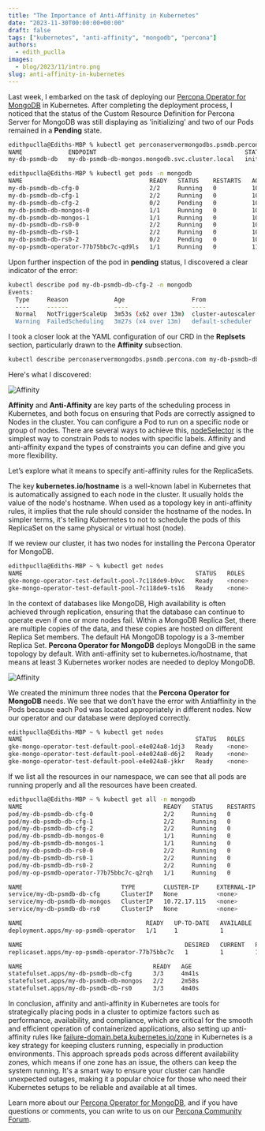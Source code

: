 ```yaml
---
title: "The Importance of Anti-Affinity in Kubernetes"
date: "2023-11-30T00:00:00+00:00"
draft: false
tags: ["kubernetes", "anti-affinity", "mongodb", "percona"]
authors:
  - edith_puclla
images:
  - blog/2023/11/intro.png
slug: anti-affinity-in-kubernetes
---
```


Last week, I embarked on the task of deploying our [Percona Operator for MongoDB](https://docs.percona.com/percona-operator-for-mongodb/index.html) in Kubernetes. After completing the deployment process, I noticed that the status of the Custom Resource Definition for Percona Server for MongoDB was still displaying as 'initializing' and two of our Pods remained in a **Pending** state.

```bash
edithpuclla@Ediths-MBP % kubectl get perconaservermongodbs.psmdb.percona.com -n mongodb
NAME             ENDPOINT                                          STATUS         AGE
my-db-psmdb-db   my-db-psmdb-db-mongos.mongodb.svc.cluster.local   initializing   4m58s
```

```bash
edithpuclla@Ediths-MBP % kubectl get pods -n mongodb
NAME                                    READY   STATUS    RESTARTS   AGE
my-db-psmdb-db-cfg-0                    2/2     Running   0          109m
my-db-psmdb-db-cfg-1                    2/2     Running   0          108m
my-db-psmdb-db-cfg-2                    0/2     Pending   0          107m
my-db-psmdb-db-mongos-0                 1/1     Running   0          106m
my-db-psmdb-db-mongos-1                 1/1     Running   0          106m
my-db-psmdb-db-rs0-0                    2/2     Running   0          109m
my-db-psmdb-db-rs0-1                    2/2     Running   0          108m
my-db-psmdb-db-rs0-2                    0/2     Pending   0          107m
my-op-psmdb-operator-77b75bbc7c-qd9ls   1/1     Running   0          118m
```

Upon further inspection of the pod in **pending** status, I discovered a clear indicator of the error:

```bash
kubectl describe pod my-db-psmdb-db-cfg-2 -n mongodb
Events:
  Type     Reason             Age                   From                Message
  ----     ------             ----                  ----                -------
  Normal   NotTriggerScaleUp  3m53s (x62 over 13m)  cluster-autoscaler  pod didn't trigger scale-up:
  Warning  FailedScheduling   3m27s (x4 over 13m)   default-scheduler   0/2 nodes are available: 2 node(s) didn't match pod anti-affinity rules. preemption: 0/2 nodes are available: 2 No preemption victims found for incoming pod..

```

I took a closer look at the YAML configuration of our CRD in the **Replsets** section, particularly drawn to the **Affinity** subsection.

```bash
kubectl describe perconaservermongodbs.psmdb.percona.com my-db-psmdb-db -n mongodb
```

Here's what I discovered:

![Affinity](blog/2023/11/affinity-01.png)

**Affinity** and **Anti-Affinity** are key parts of the scheduling process in Kubernetes, and both focus on ensuring that Pods are correctly assigned to Nodes in the cluster. You can configure a Pod to run on a specific node or group of nodes. There are several ways to achieve this, [nodeSelector](https://kubernetes.io/docs/concepts/scheduling-eviction/assign-pod-node/#nodeselector) is the simplest way to constrain Pods to nodes with specific labels. Affinity and anti-affinity expand the types of constraints you can define and give you more flexibility.

Let’s explore what it means to specify anti-affinity rules for the ReplicaSets.

The key **kubernetes.io/hostname** is a well-known label in Kubernetes that is automatically assigned to each node in the cluster. It usually holds the value of the node's hostname.
When used as a topology key in anti-affinity rules, it implies that the rule should consider the hostname of the nodes. In simpler terms, it's telling Kubernetes to not to schedule the pods of this ReplicaSet on the same physical or virtual host (node).

If we review our cluster, it has two nodes for installing the Percona Operator for MongoDB.

```bash
edithpuclla@Ediths-MBP ~ % kubectl get nodes
NAME                                                 STATUS   ROLES    AGE   VERSION
gke-mongo-operator-test-default-pool-7c118de9-b9vc   Ready    <none>   68m   v1.27.4-gke.900
gke-mongo-operator-test-default-pool-7c118de9-ts16   Ready    <none>   68m   v1.27.4-gke.900
```

In the context of databases like MongoDB, High availability is often achieved through replication, ensuring that the database can continue to operate even if one or more nodes fail. Within a MongoDB Replica Set, there are multiple copies of the data, and these copies are hosted on different Replica Set members. The default HA MongoDB topology is a 3-member Replica Set. **Percona Operator for MongoDB** deploys MongoDB in the same topology by default. With anti-affinity set to kubernetes.io/hostname, that means at least 3 Kubernetes worker nodes are needed to deploy MongoDB.

![Affinity](blog/2023/11/affinity-02.png)

We created the minimum three nodes that the **Percona Operator for MongoDB** needs. We see that we don’t have the error with Antiaffinity in the Pods because each Pod was located appropriately in different nodes. Now our operator and our database were deployed correctly.

```bash
edithpuclla@Ediths-MBP ~ % kubectl get nodes
NAME                                                 STATUS   ROLES    AGE   VERSION
gke-mongo-operator-test-default-pool-e4e024a8-1dj3   Ready    <none>   76s   v1.27.4-gke.900
gke-mongo-operator-test-default-pool-e4e024a8-d6j2   Ready    <none>   74s   v1.27.4-gke.900
gke-mongo-operator-test-default-pool-e4e024a8-jkkr   Ready    <none>   76s   v1.27.4-gke.900
```

If we list all the resources in our namespace, we can see that all pods are running properly and all the resources have been created.

```bash
edithpuclla@Ediths-MBP ~ % kubectl get all -n mongodb
NAME                                        READY   STATUS    RESTARTS   AGE
pod/my-db-psmdb-db-cfg-0                    2/2     Running   0          4m40s
pod/my-db-psmdb-db-cfg-1                    2/2     Running   0          4m2s
pod/my-db-psmdb-db-cfg-2                    2/2     Running   0          3m20s
pod/my-db-psmdb-db-mongos-0                 1/1     Running   0          2m56s
pod/my-db-psmdb-db-mongos-1                 1/1     Running   0          2m39s
pod/my-db-psmdb-db-rs0-0                    2/2     Running   0          4m39s
pod/my-db-psmdb-db-rs0-1                    2/2     Running   0          3m59s
pod/my-db-psmdb-db-rs0-2                    2/2     Running   0          3m28s
pod/my-op-psmdb-operator-77b75bbc7c-q2rqh   1/1     Running   0          6m47s

NAME                            TYPE        CLUSTER-IP     EXTERNAL-IP   PORT(S)     AGE
service/my-db-psmdb-db-cfg      ClusterIP   None           <none>        27017/TCP   4m40s
service/my-db-psmdb-db-mongos   ClusterIP   10.72.17.115   <none>        27017/TCP   2m56s
service/my-db-psmdb-db-rs0      ClusterIP   None           <none>        27017/TCP   4m39s

NAME                                   READY   UP-TO-DATE   AVAILABLE   AGE
deployment.apps/my-op-psmdb-operator   1/1     1            1           6m47s

NAME                                              DESIRED   CURRENT   READY   AGE
replicaset.apps/my-op-psmdb-operator-77b75bbc7c   1         1         1       6m47s

NAME                                     READY   AGE
statefulset.apps/my-db-psmdb-db-cfg      3/3     4m41s
statefulset.apps/my-db-psmdb-db-mongos   2/2     2m58s
statefulset.apps/my-db-psmdb-db-rs0      3/3     4m40s
```

In conclusion, affinity and anti-affinity in Kubernetes are tools for strategically placing pods in a cluster to optimize factors such as performance, availability, and compliance, which are critical for the smooth and efficient operation of containerized applications, also setting up anti-affinity rules like [failure-domain.beta.kubernetes.io/zone](https://docs.percona.com/percona-operator-for-mongodb/constraints.html#affinity-and-anti-affinity) in Kubernetes is a key strategy for keeping clusters running, especially in production environments. This approach spreads pods across different availability zones, which means if one zone has an issue, the others can keep the system running. It's a smart way to ensure your cluster can handle unexpected outages, making it a popular choice for those who need their Kubernetes setups to be reliable and available at all times.

Learn more about our [Percona Operator for MongoDB](https://docs.percona.com/percona-operator-for-mongodb/index.html), and if you have questions or comments, you can write to us on our [Percona Community Forum](https://forums.percona.com/).
